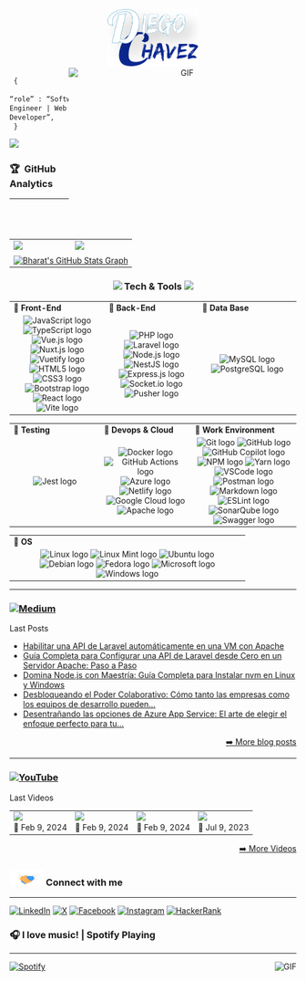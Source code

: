 <p align="center">
    <a href="https://diegochavez-dc.com" target="_blank">
        <img src="img/logos/DC.jpg" with="100" height="100" />
    </a>
    <img align="right" top="500" height="300" width="400" alt="GIF" src="https://media.giphy.com/media/v1.Y2lkPTc5MGI3NjExaDZxZGt6bnZuOGxmcjd3YmlqOG42ZjRoNWw3c2Q3MWxnYnJqaXY4cSZlcD12MV9pbnRlcm5hbF9naWZfYnlfaWQmY3Q9Zw/qgQUggAC3Pfv687qPC/giphy.gif">
</p>

```shell
 {
   “role” : “Software Engineer | Web Developer”,
 }
```

[![](https://visitcount.itsvg.in/api?id=Diego-18&label=Profile%20Views&color=1&icon=5&pretty=true)](https://visitcount.itsvg.in)

### 🏆 &nbsp;GitHub Analytics

---

<table align="center">
  <tr>
    <td valign="top">
        <a href="https://github.com/ryo-ma/github-profile-trophy">
            <img height="190em" src="https://github-readme-stats-eight-theta.vercel.app/api?username=Diego-18&show_icons=true&theme=algolia&include_all_commits=true&count_private=true"/>
            <!-- <img src="https://github-profile-trophy.vercel.app/?username=Diego-18&show_icons=true&count_private=true" alt="Diego-18" /> -->
        </a>
    </td>
    <td valign="top">
        <a href="https://github.com/ryo-ma/github-profile-trophy">
            <img height="190em" src="https://github-readme-stats-eight-theta.vercel.app/api/top-langs/?username=Diego-18&layout=compact&langs_count=8&theme=algolia&include_all_commits=true&count_private=true"/>
            <!-- <img src="https://github-readme-stats.vercel.app/api/top-langs?username=Diego-18&show_icons=true&locale=en&count_private=true" alt="Diego-18" /> -->
        </a>
    </td>
  </tr>
    <tr>
        <td colspan="2" valign="top" align="center">
          <a href="https://github.com/Diego-18/Diego-18">
  <img align="center" src="https://github-profile-summary-cards.vercel.app/api/cards/profile-details?username=Diego-18&theme=algolia&hide_border=true&include_all_commits=true&count_private=true)](https://github.com/Diego-18" alt="Bharat's GitHub Stats Graph"/>
</a>
      </td>
    </tr>
</table>

<h3 align="center">
 <img src="https://github.com/devlancer-lucas/devlancer-lucas/blob/main/code.gif" height="20"/> 
 Tech & Tools
 <img src="https://github.com/devlancer-lucas/devlancer-lucas/blob/main/code.gif" height="20"/>
</h3>

<div align="center" style="witdh:100%"> 
 <table>
  <tr>
   <td valign="center" width="100px"><b>📌 Front-End<b></td>
   <td valign="center" width="100px"><b>📌 Back-End<b></td>
   <td valign="center" width="100px"><b>📌 Data Base<b></td>
  </tr>
  <tr>
   <td valign="center" align="center" width="400px">
        <img src="https://img.shields.io/badge/Javascript-282C34?logo=javascript&logoColor=F7DF1E" alt="JavaScript logo" title="JavaScript" height="30" />
        <img src="https://img.shields.io/badge/Typescript-282C34?logo=typescript&logoColor=007ACC" alt="TypeScript logo" title="TypeScript" height="30" />
        <img src="https://img.shields.io/badge/Vue-282C34?logo=vue.js&logoColor=4FC08D" alt="Vue.js logo" title="Vue.js" height="30" />
        <img src="https://img.shields.io/badge/Nuxt.js-282C34?logo=nuxt.js&logoColor=00DC82" alt="Nuxt.js logo" title="Nuxt.js" height="30" />
        <img src="https://img.shields.io/badge/Vuetify-282C34?logo=vuetify&logoColor=AEDDFF" alt="Vuetify logo" title="Vuetify" height="30" />
        <img src="https://img.shields.io/badge/HTML-282C34?logo=html5&logoColor=E34F26" alt="HTML5 logo" title="HTML5" height="30" />
        <img src="https://img.shields.io/badge/CSS-282C34?logo=css3&logoColor=1572B6" alt="CSS3 logo" title="CSS3" height="30" />
        <img src="https://img.shields.io/badge/Bootstrap-282C34?logo=bootstrap&logoColor=563D7C" alt="Bootstrap logo" title="Bootstrap" height="30" />
        <img src="https://img.shields.io/badge/React-282C34?logo=react&logoColor=61DAFB" alt="React logo" title="React" height="30" />
        <img src="https://img.shields.io/badge/Vite-282C34?logo=vite&logoColor=646CFF" alt="Vite logo" title="Vite" height="30" />
   </td>    
   <td valign="center" align="center" width="400px">
        <img src="https://img.shields.io/badge/php-282C34?logo=php&logoColor=777BB4" alt="PHP logo" title="PHP" height="30" />
        <img src="https://img.shields.io/badge/Laravel-282C34?logo=laravel&logoColor=FF2D20" alt="Laravel logo" title="Laravel" height="30" />
        <img src="https://img.shields.io/badge/Node.js-282C34?logo=node.js&logoColor=6DA55F" alt="Node.js logo" title="Node.js" height="30" />
        <img src="https://img.shields.io/badge/Nestjs-282C34?logo=nestjs&logoColor=E0234E" alt="NestJS logo" title="NestJS" height="30" />
        <img src="https://img.shields.io/badge/Express.js-282C34?logo=express&logoColor=61DAFB" alt="Express.js logo" title="Express.js" height="30" />
        <img src="https://img.shields.io/badge/Socket.io-282C34?logo=socket.io&logoColor=FFFFFF" alt="Socket.io logo" title="Socket.io" height="30" />
        <img src="https://img.shields.io/badge/Pusher-282C34?logo=pusher&logoColor=300D4F" alt="Pusher logo" title="Pusher" height="30" />
   </td>
   <td valign="center" align="center" width="400px">
        <img src="https://img.shields.io/badge/MySQL-282C34?logo=mysql&logoColor=00f" alt="MySQL logo" title="MySQL" height="30" />
        <img src="https://img.shields.io/badge/Postgres-282C34?logo=postgresql&logoColor=316192" alt="PostgreSQL logo" title="PostgreSQL" height="30" />
   </td>
  </tr>
 </table/>

 <table>
  <tr>
   <td valign="center" width="100px"><b>📌 Testing<b></td>
   <td valign="center" width="100px"><b>📌 Devops & Cloud<b></td>
   <td valign="center" width="100px"><b>📌 Work Environment<b></td>
  </tr>
  <tr>
   <td valign="center" align="center" width="400px">
       <img src="https://img.shields.io/badge/Jest-282C34?logo=jest&logoColor=C21325" alt="Jest logo" title="Jest" height="30" /> 
   </td>    
   <td valign="center" align="center" width="400px">
        <img src="https://img.shields.io/badge/Docker-282C34?logo=docker&logoColor=0db7ed" alt="Docker logo" title="Docker" height="30" />
        <img src="https://img.shields.io/badge/Github%20actions-282C34?logo=githubactions&logoColor=2671E5" alt="GitHub Actions logo" title="GitHub Actions" height="30" />
        <img src="https://img.shields.io/badge/Azure-282C34?logo=microsoftazure&logoColor=0072C6" alt="Azure logo" title="Azure" height="30" />
        <img src="https://img.shields.io/badge/Netlify-282C34?logo=netlify&logoColor=00C7B7" alt="Netlify logo" title="Netlify" height="30" />
        <img src="https://img.shields.io/badge/GoogleCloud-282C34?logo=google-cloud&logoColor=4285F4" alt="Google Cloud logo" title="Google Cloud" height="30" />
        <img src="https://img.shields.io/badge/Apache-282C34?logo=apache&logoColor=D42029" alt="Apache logo" title="Apache" height="30" />

   </td>
   <td valign="center" align="center" width="400px">
        <img src="https://img.shields.io/badge/Git-282C34?logo=git&logoColor=F05033" alt="Git logo" title="Git" height="30" />
        <img src="https://img.shields.io/badge/Github-282C34?logo=github&logoColor=121011" alt="GitHub logo" title="GitHub" height="30" />
        <img src="https://img.shields.io/badge/Copilot-282C34?logo=githubcopilot&logoColor=white" alt="GitHub Copilot logo" title="GitHub Copilot" height="30" />
        <img src="https://img.shields.io/badge/NPM-282C34?logo=npm&logoColor=000000" alt="NPM logo" title="NPM" height="30" />
        <img src="https://img.shields.io/badge/Yarn-282C34?logo=yarn&logoColor=2C8EBB" alt="Yarn logo" title="Yarn" height="30" />
        <img src="https://img.shields.io/badge/Visual%20Studio%20Code-282C34?logo=visual-studio-code&logoColor=0078D7" alt="VSCode logo" title="VSCode" height="30" />
        <img src="https://img.shields.io/badge/Postman-282C34?logo=postman&logoColor=FF6C37" alt="Postman logo" title="Postman" height="30" />
        <img src="https://img.shields.io/badge/Markdown-282C34?logo=markdown&logoColor=000000" alt="Markdown logo" title="Markdown" height="30" />
        <img src="https://img.shields.io/badge/ESLint-282C34?logo=eslint&logoColor=4B3263" alt="ESLint logo" title="ESLint" height="30" />
        <img src="https://img.shields.io/badge/SonarQube-282C34?logo=sonarqube&logoColor=4E9BCD" alt="SonarQube logo" title="SonarQube" height="30" />
        <img src="https://img.shields.io/badge/Swagger-282C34?logo=swagger&logoColor=white" alt="Swagger logo" title="Swagger" height="30" />
   </td>
  </tr>
 </table/>

  <table>
  <tr>
   <td valign="center" width="100px"><b>📌 OS<b></td>
  </tr>
  <tr>
   <td valign="center" align="center" width="400px">
        <img src="https://img.shields.io/badge/Linux-282C34?logo=linux&logoColor=FCC624" alt="Linux logo" title="Linux" height="30" />
        <img src="https://img.shields.io/badge/Linux%20Mint-282C34?logo=linux-mint&logoColor=87CF3E" alt="Linux Mint logo" title="Linux Mint" height="30" />
        <img src="https://img.shields.io/badge/Ubuntu-282C34?logo=ubuntu&logoColor=E95420" alt="Ubuntu logo" title="Ubuntu" height="30" />
        <img src="https://img.shields.io/badge/Debian-282C34?logo=debian&logoColor=D70A53" alt="Debian logo" title="Debian" height="30" />
        <img src="https://img.shields.io/badge/Fedora-282C34?logo=fedora&logoColor=294172" alt="Fedora logo" title="Fedora" height="30" />
        <img src="https://img.shields.io/badge/Microsoft-282C34?logo=microsoft&logoColor=0078D4" alt="Microsoft logo" title="Microsoft" height="30" />
        <img src="https://img.shields.io/badge/Windows-282C34?logo=windows&logoColor=0078D6" alt="Windows logo" title="Windows" height="30" />
   </td>
  </tr>
 </table/>
</div/>

---

### [![Medium](https://img.shields.io/badge/Medium-12100E?style=for-the-badge&logo=medium&logoColor=white)][medium]

Last Posts

<!-- BLOG-POST-LIST:START -->
- [Habilitar una API de Laravel automáticamente en una VM  con Apache](https://diegochavez-dc.medium.com/habilitar-una-api-de-laravel-autom%C3%A1ticamente-en-una-vm-con-apache-bf74a18748d7?source=rss-76dafd37da4d------2)
- [Guía Completa para Configurar una API de Laravel desde Cero en un Servidor Apache: Paso a Paso](https://diegochavez-dc.medium.com/gu%C3%ADa-completa-para-configurar-una-api-de-laravel-desde-cero-en-un-servidor-apache-paso-a-paso-60298e89b8e5?source=rss-76dafd37da4d------2)
- [Domina Node.js con Maestría: Guía Completa para Instalar nvm en Linux y Windows](https://diegochavez-dc.medium.com/domina-node-js-con-maestr%C3%ADa-gu%C3%ADa-completa-para-instalar-nvm-en-linux-y-windows-f0d476c382f8?source=rss-76dafd37da4d------2)
- [Desbloqueando el Poder Colaborativo: Cómo tanto las empresas como los equipos de desarrollo pueden…](https://diegochavez-dc.medium.com/desbloqueando-el-poder-colaborativo-c%C3%B3mo-tanto-las-empresas-como-los-equipos-de-desarrollo-pueden-dc4874f7d402?source=rss-76dafd37da4d------2)
- [Desentrañando las opciones de Azure App Service: El arte de elegir el enfoque perfecto para tu…](https://diegochavez-dc.medium.com/desentra%C3%B1ando-las-opciones-de-azure-app-service-el-arte-de-elegir-el-enfoque-perfecto-para-tu-11a325a1eb10?source=rss-76dafd37da4d------2)
<!-- BLOG-POST-LIST:END -->

<p align="right"><a href="https://diegochavez-dc.medium.com">➡️ More blog posts</a></p>

---

### [![YouTube](https://img.shields.io/badge/YouTube-%23FF0000.svg?style=for-the-badge&logo=YouTube&logoColor=white)][youtube]

Last Videos

<table>
    <tr>
        <!-- YT:START --><td> <a href="https://www.youtube.com/watch?v=f57iIs9BJ8A"> <img src="https://i.ytimg.com/vi/f57iIs9BJ8A/mqdefault.jpg"> </a> <br/> 📅​ Feb 9, 2024 </td><td> <a href="https://www.youtube.com/watch?v=t8CEl7q4ImY"> <img src="https://i.ytimg.com/vi/t8CEl7q4ImY/mqdefault.jpg"> </a> <br/> 📅​ Feb 9, 2024 </td><td> <a href="https://www.youtube.com/watch?v=TauN2kRRSCA"> <img src="https://i.ytimg.com/vi/TauN2kRRSCA/mqdefault.jpg"> </a> <br/> 📅​ Feb 9, 2024 </td><td> <a href="https://www.youtube.com/watch?v=_2vYJZ-hGyA"> <img src="https://i.ytimg.com/vi/_2vYJZ-hGyA/mqdefault.jpg"> </a> <br/> 📅​ Jul 9, 2023 </td><!-- YT:END -->
    </tr>
</table>

<!-- LINKEDIN:START -->

<!-- LINKEDIN:END -->

<!-- [<img src="https://img.shields.io/badge/-Subscribe-red?style=for-the-badge&logo=youtube&logoColor=white"/>](https://www.youtube.com/c/DevProTips?sub_confirmation=1) -->

<p align="right"><a href="https://www.youtube.com/channel/UCmEibejCVRl39zJyjsWlXdA">➡️ More Videos</a></p>

### <img src="https://github.com/0xAbdulKhalid/0xAbdulKhalid/raw/main/assets/mdImages/handshake.gif" width ="60"> Connect with me

---

[![LinkedIn](https://img.shields.io/badge/LinkedIn-%230077B5.svg?style=for-the-badge&logo=LinkedIn&logoColor=white)][linkedin]
[![X](https://img.shields.io/badge/X-black.svg?style=for-the-badge&logo=X&logoColor=white)][twitter]
[![Facebook](https://img.shields.io/badge/Facebook-%231877F2.svg?style=for-the-badge&logo=Facebook&logoColor=white)][facebook]
[![Instagram](https://img.shields.io/badge/Instagram-%23E4405F.svg?style=for-the-badge&logo=Instagram&logoColor=white)][instagram]
[![HackerRank](https://img.shields.io/badge/-Hackerrank-2EC866?style=for-the-badge&logo=HackerRank&logoColor=white)][hackerrank]

<!-- [![TikTok](https://img.shields.io/badge/TikTok-%23000000.svg?style=for-the-badge&logo=TikTok&logoColor=white)][tiktok] -->

### 🎧​ I love music! | Spotify Playing

---

<img align="right" alt="GIF" height="170px" src="https://media.giphy.com/media/J5B1Y8QZnzXXbLQIBu/giphy.gif" />

[![Spotify](https://spotify-now-playing-weld.vercel.app/api/spotify)]()

[medium]: https://diegochavez-dc.medium.com
[linkedin]: https://www.linkedin.com/in/diego-jose-chavez-chirinos-9a7034a6
[twitter]: https://twitter.com/diego_chavez_dc
[facebook]: https://www.facebook.com/d.j.c.c.20
[instagram]: https://www.instagram.com/diego.chavez.dc
[hackerrank]: https://www.hackerrank.com/ingdiegochavez18
[youtube]: https://www.youtube.com/channel/UCmEibejCVRl39zJyjsWlXdA

<!--    Technologies     -->

[node]: https://nodejs.org/
[express]: https://expressjs.com/
[react]: https://reactjs.org/
[mysql]: https://www.mysql.com/
[html5]: https://www.w3schools.com/html/
[css3]: https://www.w3schools.com/css/
[bootstrap]: https://getbootstrap.com/
[javascript]: https://developer.mozilla.org/en-US/docs/Web/JavaScript
[vue]: https://vuejs.org/
[typescript]: https://www.typescriptlang.org/
[php]: https://www.php.net/
[laravel]: https://laravel.com/
[postgres]: https://www.postgresql.org/
[git]: https://git-scm.com/
[github]: https://github.com/
[linuxmint]: https://www.linuxmint.com/
[vscode]: https://code.visualstudio.com/
[npm]: https://www.npmjs.com/
[postman]: https://www.getpostman.com/
[yarn]: https://yarnpkg.com/
[netlify]: https://www.netlify.com/
[vite]: https://vitejs.dev/
[nuxt]: https://nuxtjs.org/
[vuetify]: https://vuetifyjs.com/en/
[socket]: https://socket.io/
[jest]: https://jestjs.io/
[google_cloud]: https://cloud.google.com/
[pusher]: https://pusher.com/
[apache]: https://httpd.apache.org/
[linux]: https://www.linux.org/
[markdown]: https://markdown.es/
[eslint]: https://eslint.org/
[sonarqube]: https://docs.sonarqube.org/
[Docker]: https://www.docker.com/
[Azure]: https://azure.microsoft.com/es-mx/explore/
[nestjs]: https://nestjs.com/
